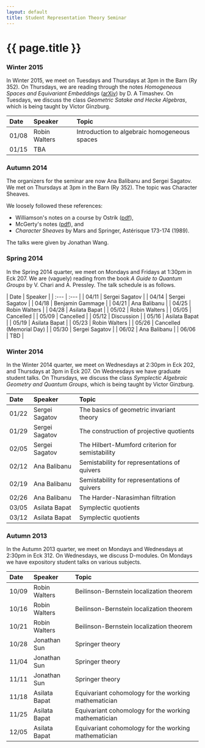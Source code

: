 ```yaml
---
layout: default
title: Student Representation Theory Seminar
---
```


# {{ page.title }}

### Winter 2015
In Winter 2015, we meet on Tuesdays and Thursdays at 3pm in the Barn (Ry 352). On Thursdays, we are reading through the notes _Homogeneous Spaces and Equivariant Embeddings_ ([arXiv](http://arxiv.org/abs/math/0602228)) by D. A Timashev. On Tuesdays, we discuss the class _Geometric Satake and Hecke Algebras_, which is being taught by Victor Ginzburg.

<div class="classplan">

| Date  | Speaker       | Topic                                        |
| :---  | :---          | :---                                         |
| 01/08 | Robin Walters | Introduction to algebraic homogeneous spaces |
| 01/15 | TBA           |                                              |


</div>

### Autumn 2014
The organizers for the seminar are now Ana Balibanu and Sergei Sagatov. We met on Thursdays at 3pm in the Barn (Ry 352). The topic was Character Sheaves.

We loosely followed these references:

* Williamson's notes on a course by Ostrik ([pdf](http://people.mpim-bonn.mpg.de/geordie/Ostrik.pdf)),
* McGerty's notes ([pdf](https://documents.epfl.ch/users/j/jt/jtaylor/www/charsheaves/PDF/mcgerty.pdf)), and
* _Character Sheaves_ by Mars and Springer, Astérisque 173-174 (1989).

The talks were given by Jonathan Wang.

### Spring 2014
In the Spring 2014 quarter, we meet on Mondays and Fridays at 1:30pm in Eck 207. We are (vaguely) reading from the book _A Guide to Quantum Groups_ by V. Chari and A. Pressley. The talk schedule is as follows.

<div class="classplan">
| Date  | Speaker                  |
| :---  | :---                     |
| 04/11 | Sergei Sagatov           |
| 04/14 | Sergei Sagatov           |
| 04/18 | Benjamin Gammage         |
| 04/21 | Ana Balibanu             |
| 04/25 | Robin Walters            |
| 04/28 | Asilata Bapat            |
| 05/02 | Robin Walters            |
| 05/05 | Cancelled                |
| 05/09 | Cancelled                |
| 05/12 | Discussion               |
| 05/16 | Asilata Bapat            |
| 05/19 | Asilata Bapat            |
| 05/23 | Robin Walters            |
| 05/26 | Cancelled (Memorial Day) |
| 05/30 | Sergei Sagatov           |
| 06/02 | Ana Balibanu             |
| 06/06 | TBD                      |


</div>

### Winter 2014
In the Winter 2014 quarter, we meet on Wednesdays at 2:30pm in Eck 202, and Thursdays at 3pm in Eck 207. On Wednesdays we have graduate student talks. On Thursdays, we discuss the class _Symplectic Algebraic Geometry and Quantum Groups_, which is being taught by Victor Ginzburg.

<div class="classplan">

| Date  | Speaker        | Topic                                           |
| :---- | :--------      | :---                                            |
| 01/22 | Sergei Sagatov | The basics of geometric invariant theory        |
| 01/29 | Sergei Sagatov | The construction of projective quotients        |
| 02/05 | Sergei Sagatov | The Hilbert-Mumford criterion for semistability |
| 02/12 | Ana Balibanu   | Semistability for representations of quivers    |
| 02/19 | Ana Balibanu   | Semistability for representations of quivers    |
| 02/26 | Ana Balibanu   | The Harder-Narasimhan filtration                |
| 03/05 | Asilata Bapat  | Symplectic quotients                            |
| 03/12 | Asilata Bapat  | Symplectic quotients                            |

</div>

### Autumn 2013
In the Autumn 2013 quarter, we meet on Mondays and Wednesdays at 2:30pm in Eck 312. On Wednesdays, we discuss D-modules. On Mondays we have expository student talks on various subjects.

<div class="classplan">

| Date  | Speaker       | Topic                                                |
| :---- | :-------      | :----                                                |
| 10/09 | Robin Walters | Beilinson-Bernstein localization theorem             |
| 10/16 | Robin Walters | Beilinson-Bernstein localization theorem             |
| 10/21 | Robin Walters | Beilinson-Bernstein localization theorem             |
| 10/28 | Jonathan Sun  | Springer theory                                      |
| 11/04 | Jonathan Sun  | Springer theory                                      |
| 11/11 | Jonathan Sun  | Springer theory                                      |
| 11/18 | Asilata Bapat | Equivariant cohomology for the working mathematician |
| 11/25 | Asilata Bapat | Equivariant cohomology for the working mathematician |
| 12/05 | Asilata Bapat | Equivariant cohomology for the working mathematician |

</div>
